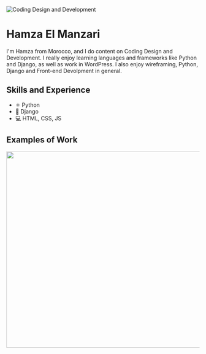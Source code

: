 ![Coding Design and Development](https://github.com/HAMZAELMANZARI/hamzaelmanzari/blob/master/problem-solving.png)

# Hamza El Manzari
I'm Hamza from Morocco, and I do content on Coding Design and Development. I really enjoy learning languages and frameworks like Python and Django, as well as work in WordPress. I also enjoy wireframing, Python, Django and Front-end Devolpment in general. 

## Skills and Experience
* ⚛ Python
* 📱 Django
* 💻 HTML, CSS, JS

## Examples of Work
<img src="https://github.com/HAMZAELMANZARI/hamzaelmanzari/blob/master/coding-code.gif" width="512" >
